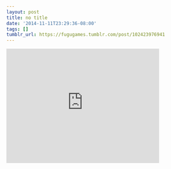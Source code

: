 ```yaml
---
layout: post
title: no title
date: '2014-11-11T23:29:36-08:00'
tags: []
tumblr_url: https://fugugames.tumblr.com/post/102423976941
---
```

<iframe width="400" height="300" id="youtube_iframe" src="https://www.youtube.com/embed/1CqD2D_Y-eA?feature=oembed&amp;enablejsapi=1&amp;origin=https://safe.txmblr.com&amp;wmode=opaque" frameborder="0" allow="accelerometer; autoplay; encrypted-media; gyroscope; picture-in-picture" allowfullscreen></iframe>  
